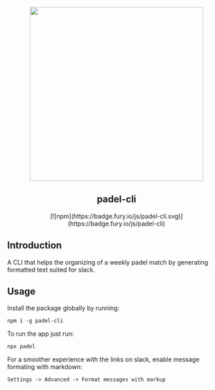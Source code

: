 <p align="center">
  <img src="https://imgur.com/a/OUxH5Kp" width="400" />
</p>
<h2 align="center">
padel-cli
</h2>
<p align="center">
   [![npm](https://badge.fury.io/js/padel-cli.svg)](https://badge.fury.io/js/padel-cli)
</p>


## Introduction
A CLI that helps the organizing of a weekly padel match by generating formatted text suited for slack.

## Usage
Install the package globally by running:
```
npm i -g padel-cli
```
To run the app just run:
```
npx padel
```

For a smoother experience with the links on slack, enable message formating with markdown:
```
Settings -> Advanced -> Format messages with markup
```
